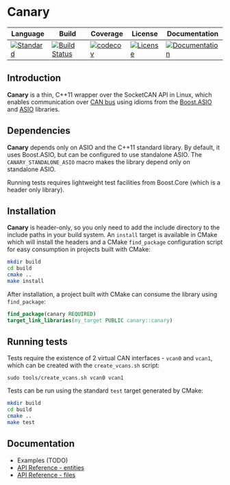 # Canary

Language|Build|Coverage|License|Documentation|
|-------|-----|--------|-------|-------------|
|[![Standard](https://img.shields.io/badge/C%2B%2B-11-blue.svg)](https://en.wikipedia.org/wiki/C%2B%2B#Standardization) | [![Build Status](https://dev.azure.com/damianjarek93/canary/_apis/build/status/djarek.canary?branchName=master)](https://dev.azure.com/damianjarek93/canary/_build/latest?definitionId=11&branchName=master) | [![codecov](https://codecov.io/gh/djarek/canary/branch/master/graph/badge.svg)](https://codecov.io/gh/djarek/canary) | [![License](https://img.shields.io/badge/license-BSL%201.0-blue.svg)](https://opensource.org/licenses/BSL-1.0) | [![Documentation](https://img.shields.io/badge/documentation-master-brightgreen.svg)](doc/generated/standardese_entities.md)

## Introduction

**Canary** is a thin, C++11 wrapper over the SocketCAN API in Linux, which
enables communication over [CAN bus](https://en.wikipedia.org/wiki/CAN_bus)
using idioms from the [Boost.ASIO](https://github.com/boostorg/asio) and
[ASIO](https://github.com/chriskohlhoff/asio) libraries.

## Dependencies

**Canary** depends only on ASIO and the C++11 standard library. By default, it
uses Boost.ASIO, but can be configured to use standalone ASIO. The
`CANARY_STANDALONE_ASIO` macro makes the library depend only on standalone ASIO.

Running tests requires lightweight test facilities from Boost.Core (which is a
header only library).

## Installation
**Canary** is header-only, so you only need to add the include directory to the
include paths in your build system. An `install` target is available in CMake
which will install the headers and a CMake `find_package` configuration script
for easy consumption in projects built with CMake:
```bash
mkdir build
cd build
cmake ..
make install
```

After installation, a project built with CMake can consume the library using
`find_package`:
```cmake
find_package(canary REQUIRED)
target_link_libraries(my_target PUBLIC canary::canary)
```

## Running tests
Tests require the existence of 2 virtual CAN interfaces - `vcan0` and `vcan1`,
which can be created with the `create_vcans.sh` script:
```
sudo tools/create_vcans.sh vcan0 vcan1
```

Tests can be run using the standard `test` target generated by CMake:
```bash
mkdir build
cd build
cmake ..
make test
```

## Documentation
- Examples (TODO)
- [API Reference - entities](doc/generated/standardese_entities.md)
- [API Reference - files](doc/generated/standardese_files.md)
